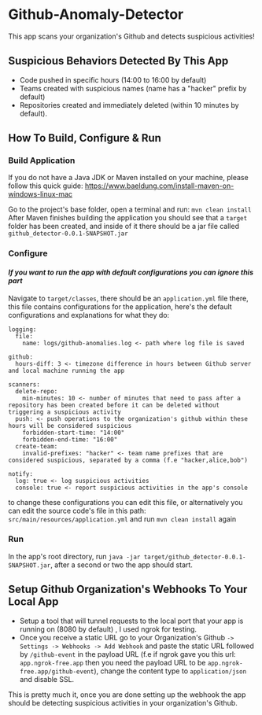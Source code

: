 # Github-Anomaly-Detector

This app scans your organization's Github and detects suspicious activities!

## Suspicious Behaviors Detected By This App
- Code pushed in specific hours (14:00 to 16:00 by default)
- Teams created with suspicious names (name has a "hacker" prefix by default)
- Repositories created and immediately deleted (within 10 minutes by default).

## How To Build, Configure & Run

### Build Application
If you do not have a Java JDK or Maven installed on your machine, please follow this quick guide:
  https://www.baeldung.com/install-maven-on-windows-linux-mac
 
Go to the project's base folder, open a terminal and run: `mvn clean install`
After Maven finishes building the application you should see that a `target` folder has been created, and inside of it there should be a jar file called `github_detector-0.0.1-SNAPSHOT.jar`

### Configure

#### ***If you want to run the app with default configurations you can ignore this part***

Navigate to `target/classes`, there should be an `application.yml` file there, this file contains configurations for the application, here's the default configurations and explanations for what they do:

```
logging:
  file:
    name: logs/github-anomalies.log <- path where log file is saved

github:
  hours-diff: 3 <- timezone difference in hours between Github server and local machine running the app

scanners:
  delete-repo:
    min-minutes: 10 <- number of minutes that need to pass after a repository has been created before it can be deleted without triggering a suspicious activity
  push: <- push operations to the organization's github within these hours will be considered suspicious
    forbidden-start-time: "14:00"
    forbidden-end-time: "16:00"
  create-team:
    invalid-prefixes: "hacker" <- team name prefixes that are considered suspicious, separated by a comma (f.e "hacker,alice,bob")

notify:
  log: true <- log suspicious activities
  console: true <- report suspicious activities in the app's console
```

to change these configurations you can edit this file, or alternatively you can edit the source code's file in this path: `src/main/resources/application.yml` and run `mvn clean install` again


### Run
In the app's root directory, run `java -jar target/github_detector-0.0.1-SNAPSHOT.jar`, after a second or two the app should start.


## Setup Github Organization's Webhooks To Your Local App

- Setup a tool that will tunnel requests to the local port that your app is running on (8080 by default) , I used ngrok for testing.
- Once you receive a static URL go to your Organization's Github `-> Settings -> Webhooks -> Add Webhook` and paste the static URL followed by `/github-event` in the payload URL (f.e if ngrok gave you this url: `app.ngrok-free.app` then you need the payload URL to be `app.ngrok-free.app/github-event`), change the content type to `application/json` and disable SSL.

This is pretty much it, once you are done setting up the webhook the app should be detecting suspicious activities in your organization's Github.




